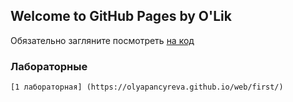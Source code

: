 ## Welcome to GitHub Pages by O'Lik

Обязательно загляните посмотреть [на код](https://github.com/OlyaPancyreva/web/edit/main)

### Лабораторные

```
[1 лабораторная] (https://olyapancyreva.github.io/web/first/)

```
